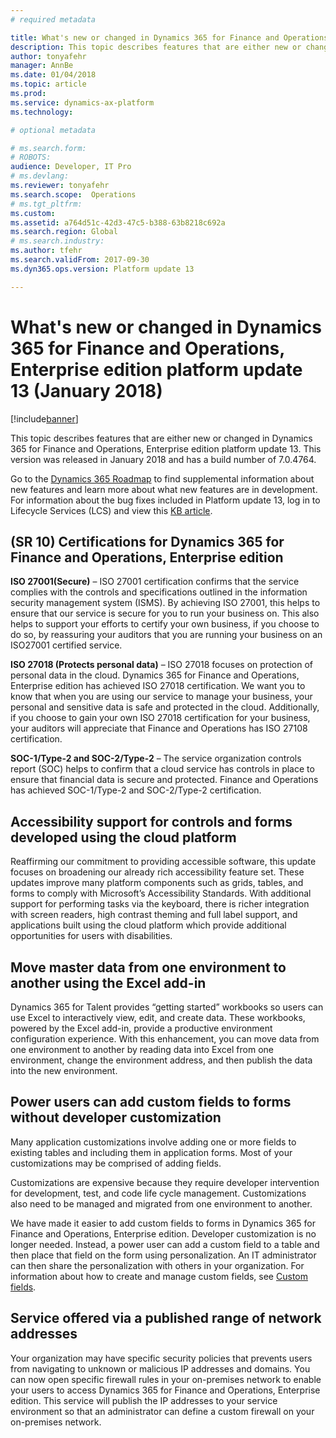 ```yaml
---
# required metadata

title: What's new or changed in Dynamics 365 for Finance and Operations, Enterprise edition platform update 13 (January 2018)
description: This topic describes features that are either new or changed in Dynamics 365 for Finance and Operations, Enterprise edition platform update 13. This version was released in January 2018.
author: tonyafehr
manager: AnnBe
ms.date: 01/04/2018
ms.topic: article
ms.prod: 
ms.service: dynamics-ax-platform
ms.technology: 

# optional metadata

# ms.search.form: 
# ROBOTS: 
audience: Developer, IT Pro
# ms.devlang: 
ms.reviewer: tonyafehr
ms.search.scope:  Operations
# ms.tgt_pltfrm: 
ms.custom: 
ms.assetid: a764d51c-42d3-47c5-b388-63b8218c692a
ms.search.region: Global
# ms.search.industry: 
ms.author: tfehr
ms.search.validFrom: 2017-09-30 
ms.dyn365.ops.version: Platform update 13 

---
```


# What's new or changed in Dynamics 365 for Finance and Operations, Enterprise edition platform update 13 (January 2018)

[!include[banner](../includes/banner.md)]

This topic describes features that are either new or changed in Dynamics 365 for Finance and Operations, Enterprise edition platform update 13. This version was released in January 2018 and has a build number of 7.0.4764.

Go to the [Dynamics 365 Roadmap](https://roadmap.dynamics.com/) to find supplemental information about new features and learn more about what new features are in development. For information about the bug fixes included in Platform update 13, log in to Lifecycle Services (LCS) and view this [KB article](https://go.microsoft.com/fwlink/?linkid=865988).

(SR 10) Certifications for Dynamics 365 for Finance and Operations, Enterprise edition 
---------------------------------------------------------------------------------------

**ISO 27001(Secure)** – ISO 27001 certification confirms that the service
complies with the controls and specifications outlined in the information
security management system (ISMS). By achieving ISO 27001, this helps to ensure
that our service is secure for you to run your business on. This also helps to
support your efforts to certify your own business, if you choose to do so, by
reassuring your auditors that you are running your business on an ISO27001
certified service.

**ISO 27018 (Protects personal data)** – ISO 27018 focuses on protection of
personal data in the cloud. Dynamics 365 for Finance and Operations, Enterprise
edition has achieved ISO 27018 certification. We want you to know that when you
are using our service to manage your business, your personal and sensitive data
is safe and protected in the cloud. Additionally, if you choose to gain your own
ISO 27018 certification for your business, your auditors will appreciate that
Finance and Operations has ISO 27108 certification. 

**SOC-1/Type-2 and SOC-2/Type-2** – The service organization controls report
(SOC) helps to confirm that a cloud service has controls in place to ensure that
financial data is secure and protected. Finance and Operations has achieved
SOC-1/Type-2 and SOC-2/Type-2 certification.

Accessibility support for controls and forms developed using the cloud platform 
--------------------------------------------------------------------------------

Reaffirming our commitment to providing accessible software, this update focuses
on broadening our already rich accessibility feature set. These updates improve
many platform components such as grids, tables, and forms to comply with
Microsoft’s Accessibility Standards. With additional support for performing
tasks via the keyboard, there is richer integration with screen readers, high
contrast theming and full label support, and applications built using the cloud
platform which provide additional opportunities for users with disabilities.

Move master data from one environment to another using the Excel add-in 
------------------------------------------------------------------------

Dynamics 365 for Talent provides “getting started” workbooks so users can use
Excel to interactively view, edit, and create data. These workbooks, powered by
the Excel add-in, provide a productive environment configuration experience.
With this enhancement, you can move data from one environment to another by reading data into Excel from one environment, change the environment address, and then publish the data into the new environment.

Power users can add custom fields to forms without developer customization 
---------------------------------------------------------------------------

Many application customizations involve adding one or more fields to existing
tables and including them in application forms. Most of your customizations may
be comprised of adding fields.

Customizations are expensive because they require developer intervention for
development, test, and code life cycle management. Customizations also need to
be managed and migrated from one environment to another.  

We have made it easier to add custom fields to forms in Dynamics 365 for Finance
and Operations, Enterprise edition. Developer customization is no longer
needed. Instead, a power user can add a custom field to a table and
then place that field on the form using personalization. An IT administrator
can then share the personalization with others in your organization. For information about how to create and manage custom fields, see [Custom fields](user-defined-fields.md).

Service offered via a published range of network addresses
----------------------------------------------------------

Your organization may have specific security policies that prevents users from
navigating to unknown or malicious IP addresses and domains. You can now open
specific firewall rules in your on-premises network to enable your users to
access Dynamics 365 for Finance and Operations, Enterprise edition. This service
will publish the IP addresses to your service environment so that an
administrator can define a custom firewall on your on-premises network.

